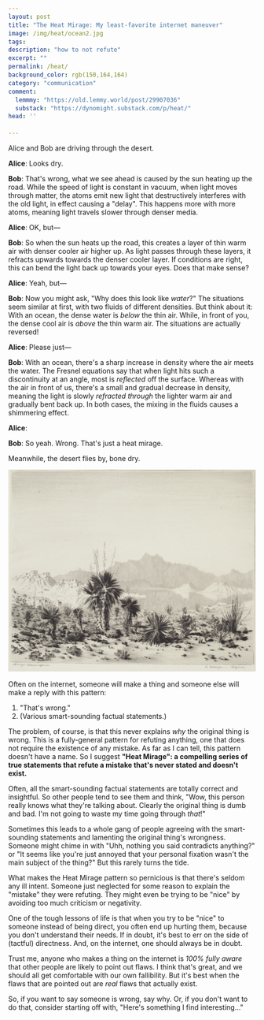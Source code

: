 ```yaml
---
layout: post
title: "The Heat Mirage: My least-favorite internet maneuver"
image: /img/heat/ocean2.jpg
tags: 
description: "how to not refute" 
excerpt: ""
permalink: /heat/
background_color: rgb(150,164,164)
category: "communication"
comment:
  lemmmy: "https://old.lemmy.world/post/29907036"
  substack: "https://dynomight.substack.com/p/heat/"
head: ''

---
```


Alice and Bob are driving through the desert.

**Alice**: Looks dry.

**Bob**: That's wrong, what we see ahead is caused by the sun heating up the road. While the speed of light is constant in vacuum, when light moves through matter, the atoms emit new light that destructively interferes with the old light, in effect causing a "delay". This happens more with more atoms, meaning light travels slower through denser media.

**Alice**: OK, but—

**Bob**: So when the sun heats up the road, this creates a layer of thin warm air with denser cooler air higher up. As light passes through these layers, it refracts upwards towards the denser cooler layer. If conditions are right, this can bend the light back up towards your eyes. Does that make sense?

**Alice**: Yeah, but—

**Bob**: Now you might ask, "Why does this look like *water*?" The situations seem similar at first, with two fluids of different densities. But think about it: With an ocean, the dense water is *below* the thin air. While, in front of you, the dense cool air is *above* the thin warm air. The situations are actually reversed!

**Alice**: Please just—

**Bob**: With an ocean, there's a sharp increase in density where the air meets the water. The Fresnel equations say that when light hits such a discontinuity at an angle, most is *reflected* off the surface. Whereas with the air in front of us, there's a small and gradual decrease in density, meaning the light is slowly *refracted* *through* the lighter warm air and gradually bent back up. In both cases, the mixing in the fluids causes a shimmering effect.

**Alice**: 

**Bob**: So yeah. Wrong. That's just a heat mirage.

Meanwhile, the desert flies by, bone dry.

![mirage](/img/heat/a_mirage_arizona_1986.jpg)

Often on the internet, someone will make a thing and someone else will make a reply with this pattern:

1.  "That's wrong."
2. (Various smart-sounding factual statements.)

The problem, of course, is that this never explains *why* the original thing is wrong. This is a fully-general pattern for refuting anything, one that does not require the existence of any mistake. As far as I can tell, this pattern doesn't have a name. So I suggest **"Heat Mirage": a compelling series of true statements that refute a mistake that's never stated and doesn't exist.**

Often, all the smart-sounding factual statements are totally correct and insightful. So other people tend to see them and think, "Wow, this person really knows what they're talking about. Clearly the original thing is dumb and bad. I'm not going to waste my time going through *that*!"

Sometimes this leads to a whole gang of people agreeing with the smart-sounding statements and lamenting the original thing's wrongness. Someone might chime in with "Uhh, nothing you said contradicts anything?" or "It seems like you're just annoyed that your personal fixation wasn't the main subject of the thing?" But this rarely turns the tide.

What makes the Heat Mirage pattern so pernicious is that there's seldom any ill intent. Someone just neglected for some reason to explain the "mistake" they were refuting. They might even be trying to be "nice" by avoiding too much criticism or negativity.

One of the tough lessons of life is that when you try to be "nice" to someone instead of being direct, you often end up hurting them, because you don't understand their needs. If in doubt, it's best to err on the side of (tactful) directness. And, on the internet, one should always be in doubt.

Trust me, anyone who makes a thing on the internet is *100% fully aware* that other people are likely to point out flaws. I think that's great, and we should all get comfortable with our own fallibility. But it's best when the flaws that are pointed out are *real* flaws that actually exist.

So, if you want to say someone is wrong, say why. Or, if you don't want to do that, consider starting off with, "Here's something I find interesting..."